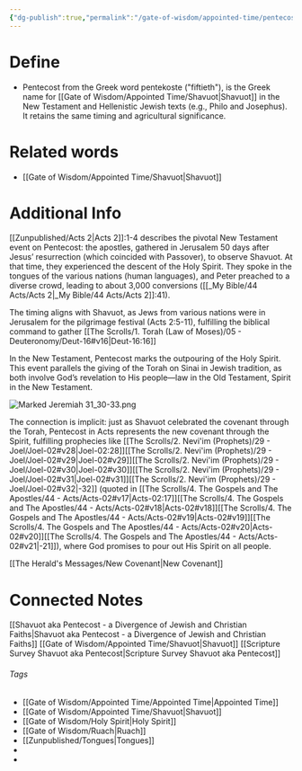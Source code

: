 ```yaml
---
{"dg-publish":true,"permalink":"/gate-of-wisdom/appointed-time/pentecost/","tags":["#GateWisdom","#Torah","#AppointedTime"]}
---
```


# Define
- Pentecost from the Greek word pentekoste ("fiftieth"), is the Greek name for [[Gate of Wisdom/Appointed Time/Shavuot\|Shavuot]] in the New Testament and Hellenistic Jewish texts (e.g., Philo and Josephus). It retains the same timing and agricultural significance.

# Related words
- [[Gate of Wisdom/Appointed Time/Shavuot\|Shavuot]]

# Additional Info

[[Zunpublished/Acts 2\|Acts 2]]:1-4 describes the pivotal New Testament event on Pentecost: the apostles, gathered in Jerusalem 50 days after Jesus’ resurrection (which coincided with Passover), to observe Shavuot. At that time, they experienced the descent of the Holy Spirit. They spoke in the tongues of the various nations (human languages), and Peter preached to a diverse crowd, leading to about 3,000 conversions ([[_My Bible/44 Acts/Acts 2\|_My Bible/44 Acts/Acts 2]]:41).

The timing aligns with Shavuot, as Jews from various nations were in Jerusalem for the pilgrimage festival (Acts 2:5-11), fulfilling the biblical command to gather [[The Scrolls/1. Torah (Law of Moses)/05 - Deuteronomy/Deut-16#v16\|Deut-16:16]]

In the New Testament, Pentecost marks the outpouring of the Holy Spirit. This event parallels the giving of the Torah on Sinai in Jewish tradition, as both involve God’s revelation to His people—law in the Old Testament, Spirit in the New Testament.

![Marked Jeremiah 31_30-33.png](/img/user/Assets/attachments/Marked%20Jeremiah%2031_30-33.png)

The connection is implicit: just as Shavuot celebrated the covenant through the Torah, Pentecost in Acts represents the new covenant through the Spirit, fulfilling prophecies like [[The Scrolls/2. Nevi'im (Prophets)/29 - Joel/Joel-02#v28\|Joel-02:28]][[The Scrolls/2. Nevi'im (Prophets)/29 - Joel/Joel-02#v29\|Joel-02#v29]][[The Scrolls/2. Nevi'im (Prophets)/29 - Joel/Joel-02#v30\|Joel-02#v30]][[The Scrolls/2. Nevi'im (Prophets)/29 - Joel/Joel-02#v31\|Joel-02#v31]][[The Scrolls/2. Nevi'im (Prophets)/29 - Joel/Joel-02#v32\|-32]] (quoted in [[The Scrolls/4. The Gospels and The Apostles/44 - Acts/Acts-02#v17\|Acts-02:17]][[The Scrolls/4. The Gospels and The Apostles/44 - Acts/Acts-02#v18\|Acts-02#v18]][[The Scrolls/4. The Gospels and The Apostles/44 - Acts/Acts-02#v19\|Acts-02#v19]][[The Scrolls/4. The Gospels and The Apostles/44 - Acts/Acts-02#v20\|Acts-02#v20]][[The Scrolls/4. The Gospels and The Apostles/44 - Acts/Acts-02#v21\|-21]]), where God promises to pour out His Spirit on all people.


[[The Herald's Messages/New Covenant\|New Covenant]]

# Connected Notes

[[Shavuot aka Pentecost - a Divergence of Jewish and Christian Faiths\|Shavuot aka Pentecost - a Divergence of Jewish and Christian Faiths]]
[[Gate of Wisdom/Appointed Time/Shavuot\|Shavuot]]
[[Scripture Survey Shavuot aka Pentecost\|Scripture Survey Shavuot aka Pentecost]]

###### Tags
- [[Gate of Wisdom/Appointed Time/Appointed Time\|Appointed Time]]
- [[Gate of Wisdom/Appointed Time/Shavuot\|Shavuot]]
- [[Gate of Wisdom/Holy Spirit\|Holy Spirit]]
- [[Gate of Wisdom/Ruach\|Ruach]]
- [[Zunpublished/Tongues\|Tongues]]
- 
- 
